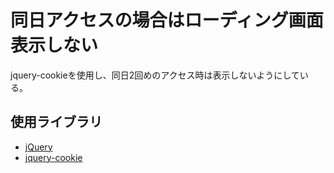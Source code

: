 # 同日アクセスの場合はローディング画面表示しない
jquery-cookieを使用し、同日2回めのアクセス時は表示しないようにしている。

## 使用ライブラリ
+ [jQuery](https://jquery.com/)
+ [jquery-cookie](https://github.com/carhartl/jquery-cookie)




